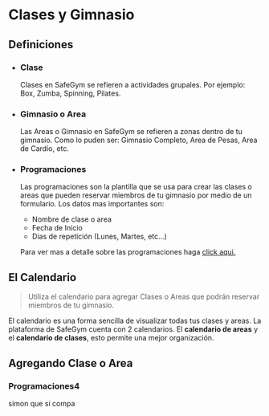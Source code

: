 # Clases y Gimnasio

## Definiciones

- ### Clase
    Clases en SafeGym se refieren a actividades grupales. Por ejemplo: Box, Zumba, Spinning, Pilates. 

- ### Gimnasio o Area
    Las Areas o Gimnasio en SafeGym se refieren a zonas dentro de tu gimnasio. Como lo puden 
ser: Gimnasio Completo, Area de Pesas, Area de Cardio, etc.

- ### Programaciones
    Las programaciones son la plantilla que se usa para crear las clases o areas que pueden reservar miembros de tu
    gimnasio por medio de un formulario. Los datos mas importantes son:
     
    - Nombre de clase o area
    - Fecha de Inicio
    - Dias de repetición (Lunes, Martes, etc...)
    
  Para ver mas a detalle sobre las programaciones haga [click aqui.](###programaciones4)

## El Calendario
> Utiliza el calendario para agregar Clases o Areas que podrán reservar miembros de tu gimnasio.

El calendario es una forma sencilla de visualizar todas tus clases y areas. 
La plataforma de SafeGym cuenta con 2 calendarios. El **calendario de areas** y el **calendario de clases**, esto
permite una mejor organización.

## Agregando Clase o Area

### Programaciones4
simon que si compa
